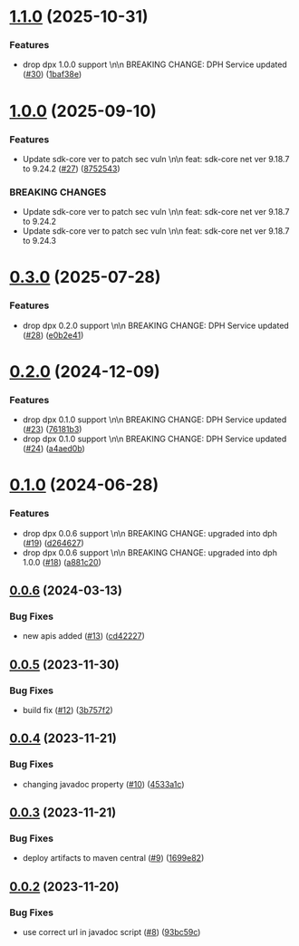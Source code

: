# [1.1.0](https://github.com/IBM/data-product-exchange-java-sdk/compare/1.0.0...1.1.0) (2025-10-31)


### Features

* drop dpx 1.0.0 support \n\n BREAKING CHANGE: DPH Service updated ([#30](https://github.com/IBM/data-product-exchange-java-sdk/issues/30)) ([1baf38e](https://github.com/IBM/data-product-exchange-java-sdk/commit/1baf38ee8ac9a3c45449e82bb554d8a489d023e5))

# [1.0.0](https://github.com/IBM/data-product-exchange-java-sdk/compare/0.3.0...1.0.0) (2025-09-10)


### Features

* Update sdk-core ver to patch sec vuln \n\n feat: sdk-core net ver 9.18.7 to 9.24.2 ([#27](https://github.com/IBM/data-product-exchange-java-sdk/issues/27)) ([8752543](https://github.com/IBM/data-product-exchange-java-sdk/commit/87525439839fa4ad7b1c57f6441f2e2e5d35d1b5))


### BREAKING CHANGES

* Update sdk-core ver to patch sec vuln \n\n feat: sdk-core net ver 9.18.7 to 9.24.2
* Update sdk-core ver to patch sec vuln \n\n feat: sdk-core net ver 9.18.7 to 9.24.3

# [0.3.0](https://github.com/IBM/data-product-exchange-java-sdk/compare/0.2.0...0.3.0) (2025-07-28)


### Features

* drop dpx 0.2.0 support \n\n BREAKING CHANGE: DPH Service updated ([#28](https://github.com/IBM/data-product-exchange-java-sdk/issues/28)) ([e0b2e41](https://github.com/IBM/data-product-exchange-java-sdk/commit/e0b2e41bc2ffea4695f0c6b7ccf855b0d88337e8))

# [0.2.0](https://github.com/IBM/data-product-exchange-java-sdk/compare/0.1.0...0.2.0) (2024-12-09)


### Features

* drop dpx 0.1.0 support \n\n BREAKING CHANGE: DPH Service updated ([#23](https://github.com/IBM/data-product-exchange-java-sdk/issues/23)) ([76181b3](https://github.com/IBM/data-product-exchange-java-sdk/commit/76181b3364c4b6192f74d06dc78bbc28af2432fa))
* drop dpx 0.1.0 support \n\n BREAKING CHANGE: DPH Service updated ([#24](https://github.com/IBM/data-product-exchange-java-sdk/issues/24)) ([a4aed0b](https://github.com/IBM/data-product-exchange-java-sdk/commit/a4aed0b6b205c6581c2de4a025e335947f298d98))

# [0.1.0](https://github.com/IBM/data-product-exchange-java-sdk/compare/0.0.6...0.1.0) (2024-06-28)


### Features

* drop dpx 0.0.6 support \n\n BREAKING CHANGE: upgraded into dph ([#19](https://github.com/IBM/data-product-exchange-java-sdk/issues/19)) ([d264627](https://github.com/IBM/data-product-exchange-java-sdk/commit/d26462792a6a9a1e2a5738a2707eca7506ac266c))
* drop dpx 0.0.6 support \n\n BREAKING CHANGE: upgraded into dph 1.0.0 ([#18](https://github.com/IBM/data-product-exchange-java-sdk/issues/18)) ([a881c20](https://github.com/IBM/data-product-exchange-java-sdk/commit/a881c20e175f530483c366dc0b9b75ed9125535d))

## [0.0.6](https://github.com/IBM/data-product-exchange-java-sdk/compare/0.0.5...0.0.6) (2024-03-13)


### Bug Fixes

* new apis added ([#13](https://github.com/IBM/data-product-exchange-java-sdk/issues/13)) ([cd42227](https://github.com/IBM/data-product-exchange-java-sdk/commit/cd422276993260ec60b78fde47f74c23a9707a83))

## [0.0.5](https://github.com/IBM/data-product-exchange-java-sdk/compare/0.0.4...0.0.5) (2023-11-30)


### Bug Fixes

* build fix ([#12](https://github.com/IBM/data-product-exchange-java-sdk/issues/12)) ([3b757f2](https://github.com/IBM/data-product-exchange-java-sdk/commit/3b757f2ffb8cb9fa866e9625e7f02c71ac61a0a0))

## [0.0.4](https://github.com/IBM/data-product-exchange-java-sdk/compare/0.0.3...0.0.4) (2023-11-21)


### Bug Fixes

* changing javadoc property ([#10](https://github.com/IBM/data-product-exchange-java-sdk/issues/10)) ([4533a1c](https://github.com/IBM/data-product-exchange-java-sdk/commit/4533a1cfec21bb601527ecc288d5c9948061094b))

## [0.0.3](https://github.com/IBM/data-product-exchange-java-sdk/compare/0.0.2...0.0.3) (2023-11-21)


### Bug Fixes

* deploy artifacts to maven central ([#9](https://github.com/IBM/data-product-exchange-java-sdk/issues/9)) ([1699e82](https://github.com/IBM/data-product-exchange-java-sdk/commit/1699e8218bea268dc9e757f287f142ac566c01af))

## [0.0.2](https://github.com/IBM/data-product-exchange-java-sdk/compare/0.0.1...0.0.2) (2023-11-20)


### Bug Fixes

* use correct url in javadoc script ([#8](https://github.com/IBM/data-product-exchange-java-sdk/issues/8)) ([93bc59c](https://github.com/IBM/data-product-exchange-java-sdk/commit/93bc59cc77512f20d7aa9aab30dfdc3562bf4955))
